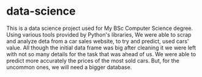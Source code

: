 # data-science

This is a data science project used for My BSc Computer Science degree.
Using various tools provided by Python's libraries, We were able to scrap and analyze deta from a car sales website,
to try and predict, used cars' value. All though the initial data frame was big after cleaning it we were left 
with not so many details for the task that was ahead of us. We were able to predict more accurately the prices of the most sold cars.
But, for the uncommon ones, we will need a bigger database. 
